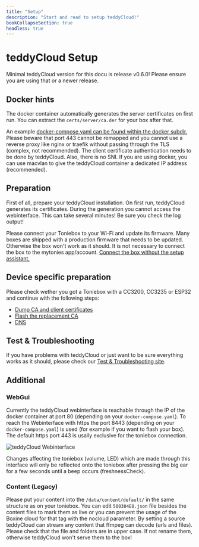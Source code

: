 ```yaml
---
title: "Setup"
description: "Start and read to setup teddyCloud!"
bookCollapseSection: true
headless: true
---
```

# teddyCloud Setup

Minimal teddyCloud version for this docu is release v0.6.0! Please ensure you are using that or a newer release.

## Docker hints
The docker container automatically generates the server certificates on first run. You can extract the ```certs/server/ca.der``` for your box after that. 

An example [docker-compose.yaml can be found within the docker subdir.](https://github.com/toniebox-reverse-engineering/teddycloud/blob/master/docker/docker-compose.yaml)
Please beware that port 443 cannot be remapped and you cannot use a reverse proxy like nginx or traefik without passing through the TLS (complex, not recommended). The client certificate authentication needs to be done by teddyCloud. Also, there is no SNI. If you are using docker, you can use macvlan to give the teddyCloud container a dedicated IP address (recommended).

## Preparation
First of all, prepare your teddyCloud installation. On first run, teddyCloud generates its certificates. During the generation you cannot access the webinterface. This can take several minutes! Be sure you check the log output!

Please connect your Toniebox to your Wi-Fi and update its firmware. Many boxes are shipped with a production firmware that needs to be updated. Otherwise the box won't work as it should. It is not necessary to connect the box to the mytonies app/account. [Connect the box without the setup assistant.](https://support.tonies.com/hc/en-us/articles/4415294030482-How-do-I-set-up-a-Wi-Fi-connection-without-the-setup-assistant)

## Device specific preparation
Please check wether you got a Toniebox with a CC3200, CC3235 or ESP32 and continue with the following steps:
* [Dump CA and client certificates](dump-certs)
* [Flash the replacement CA](flash-ca)
* [DNS](dns)

## Test & Troubleshooting
If you have problems with teddyCloud or just want to be sure everything works as it should, please check our [Test & Troubleshooting site](test-troubleshooting).

## Additional

### WebGui
Currently the teddyCloud webinterface is reachable through the IP of the docker container at port 80 (depending on your ```docker-compose.yaml```). To reach the Webinterface with https the port 8443 (depending on your ```docker-compose.yaml```) is used (for example if you want to flash your box). The default https port 443 is usally exclusive for the toniebox connection. 

![teddyCloud Webinterface](/img/teddyCloudWebinterface.png)

Changes affecting the toniebox (volume, LED) which are made through this interface will only be reflected onto the toniebox after pressing the big ear for a few seconds until a beep occurs (freshnessCheck).

### Content (Legacy)
Please put your content into the ```/data/content/default/``` in the same structure as on your toniebox. You can edit ```500304E0.json``` file besides the content files to mark them as live or you can prevent the usage of the Boxine cloud for that tag with the nocloud parameter. By setting a source teddyCloud can stream any content that ffmpeg can decode (urls and files). Please check that the file and folders are in upper case. If not rename them, otherwise teddyCloud won't serve them to the box!
